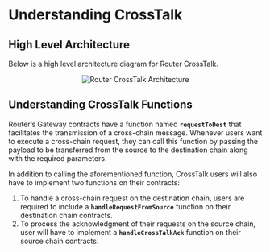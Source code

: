 # Understanding CrossTalk

## High Level Architecture
Below is a high level architecture diagram for Router CrossTalk.

<center><img src={require('../../../src/images/RouterCrossTalk.png').default} alt="Router CrossTalk Architecture" style={{width: "100%", marginBottom: 12}}/></center>


## Understanding CrossTalk Functions
Router’s Gateway contracts have a function named **`requestToDest`** that facilitates the transmission of a cross-chain message. Whenever users want to execute a cross-chain request, they can call this function by passing the payload to be transferred from the source to the destination chain along with the required parameters.

In addition to calling the aforementioned function, CrossTalk users will also have to implement two functions on their contracts:
1. To handle a cross-chain request on the destination chain, users are required to include a **`handleRequestFromSource`** function on their destination chain contracts.
2. To process the acknowledgment of their requests on the source chain, user will have to implement a **`handleCrossTalkAck`** function on their source chain contracts.
